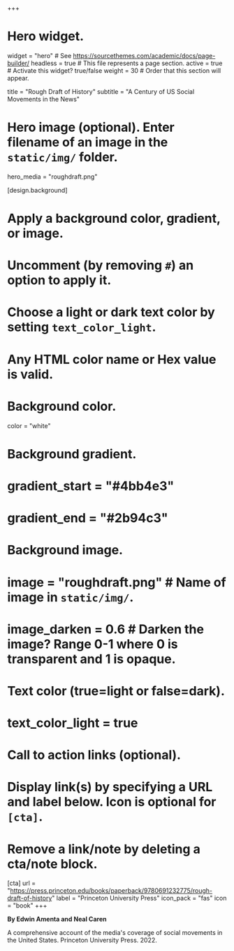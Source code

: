 +++
# Hero widget.
widget = "hero"  # See https://sourcethemes.com/academic/docs/page-builder/
headless = true  # This file represents a page section.
active = true  # Activate this widget? true/false
weight = 30  # Order that this section will appear.

title = "Rough Draft of History"
subtitle = "A Century of US Social Movements in the News"
# Hero image (optional). Enter filename of an image in the `static/img/` folder.
hero_media = "roughdraft.png"

[design.background]
  # Apply a background color, gradient, or image.
  #   Uncomment (by removing `#`) an option to apply it.
  #   Choose a light or dark text color by setting `text_color_light`.
  #   Any HTML color name or Hex value is valid.

  # Background color.
  color = "white"

  # Background gradient.
  # gradient_start = "#4bb4e3"
  # gradient_end = "#2b94c3"

  # Background image.
  # image = "roughdraft.png"  # Name of image in `static/img/`.
  # image_darken = 0.6  # Darken the image? Range 0-1 where 0 is transparent and 1 is opaque.

  # Text color (true=light or false=dark).
  # text_color_light = true

# Call to action links (optional).
#   Display link(s) by specifying a URL and label below. Icon is optional for `[cta]`.
#   Remove a link/note by deleting a cta/note block.
[cta]
  url = "https://press.princeton.edu/books/paperback/9780691232775/rough-draft-of-history"
  label = "Princeton University Press"
  icon_pack = "fas"
  icon = "book"
+++

**By Edwin Amenta and Neal Caren**

A comprehensive account of the media's coverage of social movements in the United States. Princeton University Press. 2022.
